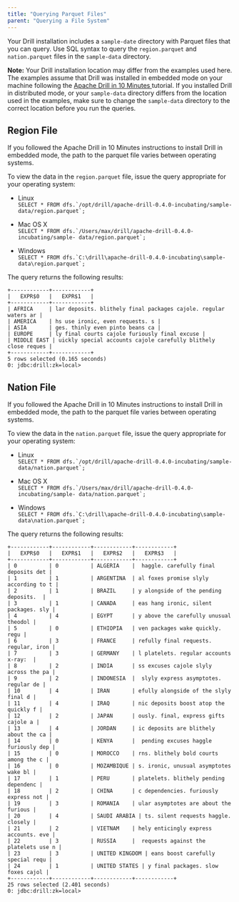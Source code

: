 ```yaml
---
title: "Querying Parquet Files"
parent: "Querying a File System"
---
```

Your Drill installation includes a `sample-date` directory with Parquet files
that you can query. Use SQL syntax to query the `region.parquet` and
`nation.parquet` files in the `sample-data` directory.

**Note:** Your Drill installation location may differ from the examples used here. The examples assume that Drill was installed in embedded mode on your machine following the [Apache Drill in 10 Minutes ](https://cwiki.apache.org/confluence/display/DRILL/Apache+Drill+in+10+Minutes)tutorial. If you installed Drill in distributed mode, or your `sample-data` directory differs from the location used in the examples, make sure to change the `sample-data` directory to the correct location before you run the queries.

## Region File

If you followed the Apache Drill in 10 Minutes instructions to install Drill
in embedded mode, the path to the parquet file varies between operating
systems.

To view the data in the `region.parquet` file, issue the query appropriate for
your operating system:

  * Linux  
    ``SELECT * FROM dfs.`/opt/drill/apache-drill-0.4.0-incubating/sample-
data/region.parquet`; ``

  * Mac OS X  
    ``SELECT * FROM dfs.`/Users/max/drill/apache-drill-0.4.0-incubating/sample-
data/region.parquet`;``

  * Windows  
    ``SELECT * FROM dfs.`C:\drill\apache-drill-0.4.0-incubating\sample-
data\region.parquet`;``

The query returns the following results:

    +------------+------------+
    |   EXPR$0   |   EXPR$1   |
    +------------+------------+
    | AFRICA     | lar deposits. blithely final packages cajole. regular waters ar |
    | AMERICA    | hs use ironic, even requests. s |
    | ASIA       | ges. thinly even pinto beans ca |
    | EUROPE     | ly final courts cajole furiously final excuse |
    | MIDDLE EAST | uickly special accounts cajole carefully blithely close reques |
    +------------+------------+
    5 rows selected (0.165 seconds)
    0: jdbc:drill:zk=local>

## Nation File

If you followed the Apache Drill in 10 Minutes instructions to install Drill
in embedded mode, the path to the parquet file varies between operating
systems.

To view the data in the `nation.parquet` file, issue the query appropriate for
your operating system:

  * Linux  
``SELECT * FROM dfs.`/opt/drill/apache-drill-0.4.0-incubating/sample-
data/nation.parquet`; ``

  * Mac OS X  
``SELECT * FROM dfs.`/Users/max/drill/apache-drill-0.4.0-incubating/sample-
data/nation.parquet`;``

  * Windows  
``SELECT * FROM dfs.`C:\drill\apache-drill-0.4.0-incubating\sample-
data\nation.parquet`;``

The query returns the following results:

    +------------+------------+------------+------------+
    |   EXPR$0   |   EXPR$1   |   EXPR$2   |   EXPR$3   |
    +------------+------------+------------+------------+
    | 0          | 0          | ALGERIA    |  haggle. carefully final deposits det |
    | 1          | 1          | ARGENTINA  | al foxes promise slyly according to t |
    | 2          | 1          | BRAZIL     | y alongside of the pending deposits.  |
    | 3          | 1          | CANADA     | eas hang ironic, silent packages. sly |
    | 4          | 4          | EGYPT      | y above the carefully unusual theodol |
    | 5          | 0          | ETHIOPIA   | ven packages wake quickly. regu |
    | 6          | 3          | FRANCE     | refully final requests. regular, iron |
    | 7          | 3          | GERMANY    | l platelets. regular accounts x-ray:  |
    | 8          | 2          | INDIA      | ss excuses cajole slyly across the pa |
    | 9          | 2          | INDONESIA  |  slyly express asymptotes. regular de |
    | 10         | 4          | IRAN       | efully alongside of the slyly final d |
    | 11         | 4          | IRAQ       | nic deposits boost atop the quickly f |
    | 12         | 2          | JAPAN      | ously. final, express gifts cajole a |
    | 13         | 4          | JORDAN     | ic deposits are blithely about the ca |
    | 14         | 0          | KENYA      |  pending excuses haggle furiously dep |
    | 15         | 0          | MOROCCO    | rns. blithely bold courts among the c |
    | 16         | 0          | MOZAMBIQUE | s. ironic, unusual asymptotes wake bl |
    | 17         | 1          | PERU       | platelets. blithely pending dependenc |
    | 18         | 2          | CHINA      | c dependencies. furiously express not |
    | 19         | 3          | ROMANIA    | ular asymptotes are about the furious |
    | 20         | 4          | SAUDI ARABIA | ts. silent requests haggle. closely |
    | 21         | 2          | VIETNAM    | hely enticingly express accounts. eve |
    | 22         | 3          | RUSSIA     |  requests against the platelets use n |
    | 23         | 3          | UNITED KINGDOM | eans boost carefully special requ |
    | 24         | 1          | UNITED STATES | y final packages. slow foxes cajol |
    +------------+------------+------------+------------+
    25 rows selected (2.401 seconds)
    0: jdbc:drill:zk=local>